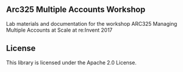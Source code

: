 ## Arc325 Multiple Accounts Workshop

Lab materials and documentation for the workshop ARC325 Managing Multiple Accounts at Scale at re:Invent 2017

## License

This library is licensed under the Apache 2.0 License. 
